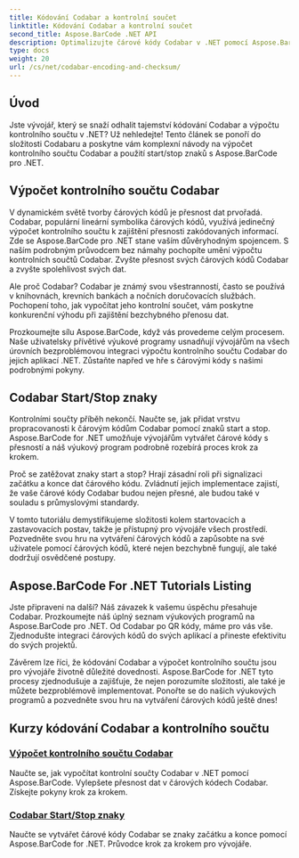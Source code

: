 ```yaml
---
title: Kódování Codabar a kontrolní součet
linktitle: Kódování Codabar a kontrolní součet
second_title: Aspose.BarCode .NET API
description: Optimalizujte čárové kódy Codabar v .NET pomocí Aspose.BarCode! Výpočet hlavního kontrolního součtu pro přesná data. Vytvářejte bez námahy pomocí start/stop znaků s našimi výukovými programy.
type: docs
weight: 20
url: /cs/net/codabar-encoding-and-checksum/
---
```

## Úvod

Jste vývojář, který se snaží odhalit tajemství kódování Codabar a výpočtu kontrolního součtu v .NET? Už nehledejte! Tento článek se ponoří do složitosti Codabaru a poskytne vám komplexní návody na výpočet kontrolního součtu Codabar a použití start/stop znaků s Aspose.BarCode pro .NET.

## Výpočet kontrolního součtu Codabar
V dynamickém světě tvorby čárových kódů je přesnost dat prvořadá. Codabar, populární lineární symbolika čárových kódů, využívá jedinečný výpočet kontrolního součtu k zajištění přesnosti zakódovaných informací. Zde se Aspose.BarCode pro .NET stane vaším důvěryhodným spojencem. S naším podrobným průvodcem bez námahy pochopíte umění výpočtu kontrolních součtů Codabar. Zvyšte přesnost svých čárových kódů Codabar a zvyšte spolehlivost svých dat.

Ale proč Codabar? Codabar je známý svou všestranností, často se používá v knihovnách, krevních bankách a nočních doručovacích službách. Pochopení toho, jak vypočítat jeho kontrolní součet, vám poskytne konkurenční výhodu při zajištění bezchybného přenosu dat.

Prozkoumejte sílu Aspose.BarCode, když vás provedeme celým procesem. Naše uživatelsky přívětivé výukové programy usnadňují vývojářům na všech úrovních bezproblémovou integraci výpočtu kontrolního součtu Codabar do jejich aplikací .NET. Zůstaňte napřed ve hře s čárovými kódy s našimi podrobnými pokyny.

## Codabar Start/Stop znaky
Kontrolními součty příběh nekončí. Naučte se, jak přidat vrstvu propracovanosti k čárovým kódům Codabar pomocí znaků start a stop. Aspose.BarCode for .NET umožňuje vývojářům vytvářet čárové kódy s přesností a náš výukový program podrobně rozebírá proces krok za krokem.

Proč se zatěžovat znaky start a stop? Hrají zásadní roli při signalizaci začátku a konce dat čárového kódu. Zvládnutí jejich implementace zajistí, že vaše čárové kódy Codabar budou nejen přesné, ale budou také v souladu s průmyslovými standardy.

V tomto tutoriálu demystifikujeme složitosti kolem startovacích a zastavovacích postav, takže je přístupný pro vývojáře všech prostředí. Pozvedněte svou hru na vytváření čárových kódů a zapůsobte na své uživatele pomocí čárových kódů, které nejen bezchybně fungují, ale také dodržují osvědčené postupy.

## Aspose.BarCode For .NET Tutorials Listing
Jste připraveni na další? Náš závazek k vašemu úspěchu přesahuje Codabar. Prozkoumejte náš úplný seznam výukových programů na Aspose.BarCode pro .NET. Od Codabar po QR kódy, máme pro vás vše. Zjednodušte integraci čárových kódů do svých aplikací a přineste efektivitu do svých projektů.

Závěrem lze říci, že kódování Codabar a výpočet kontrolního součtu jsou pro vývojáře životně důležité dovednosti. Aspose.BarCode for .NET tyto procesy zjednodušuje a zajišťuje, že nejen porozumíte složitosti, ale také je můžete bezproblémově implementovat. Ponořte se do našich výukových programů a pozvedněte svou hru na vytváření čárových kódů ještě dnes!
## Kurzy kódování Codabar a kontrolního součtu
### [Výpočet kontrolního součtu Codabar](./codabar-checksum-calculation/)
Naučte se, jak vypočítat kontrolní součty Codabar v .NET pomocí Aspose.BarCode. Vylepšete přesnost dat v čárových kódech Codabar. Získejte pokyny krok za krokem.
### [Codabar Start/Stop znaky](./codabar-start-stop-characters/)
Naučte se vytvářet čárové kódy Codabar se znaky začátku a konce pomocí Aspose.BarCode for .NET. Průvodce krok za krokem pro vývojáře.